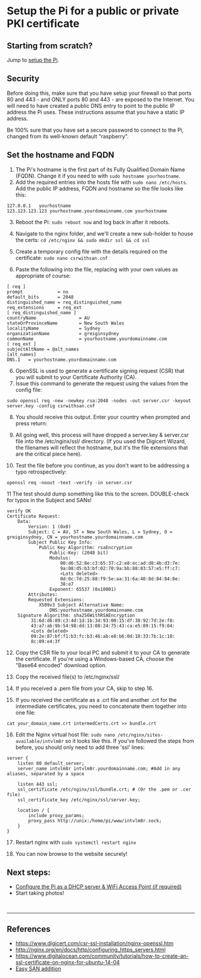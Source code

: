# Setup the Pi for a public or private PKI certificate

## Starting from scratch?
Jump to [setup the Pi](/docs/step1-setup-the-Pi.md).


## Security
Before doing this, make sure that you have setup your firewall so that ports 80 and 443 - and ONLY ports 80 and 443 - are exposed to the Internet. You will need to have created a public DNS entry to point to the public IP address the Pi uses. These instructions assume that you have a static IP address.

Be 100% sure that you have set a secure password to connect to the Pi, changed from its well-known default "raspberry".

## Set the hostname and FQDN

1. The Pi's hostname is the first part of its Fully Qualified Domain Name (FQDN). Change it if you need to with `sudo hostname yourhostname`.
2. Add the required entries into the hosts file with `sudo nano /etc/hosts`. Add the public IP address, FQDN and hostname so the file looks like this:
```text
127.0.0.1	yourhostname
123.123.123.123	yourhostname.yourdomainname.com	yourhostname
```
3. Reboot the Pi: `sudo reboot now` and log back in after it reboots.

4. Navigate to the nginx folder, and we'll create a new sub-holder to house the certs:
`cd /etc/nginx && sudo mkdir ssl && cd ssl`

4. Create a temporary config file with the details required on the certificate: `sudo nano csrwithsan.cnf`

5. Paste the following into the file, replacing with your own values as appropriate of course:
```text
[ req ]
prompt             = no
default_bits       = 2048
distinguished_name = req_distinguished_name
req_extensions     = req_ext
[ req_distinguished_name ]
countryName                = AU
stateOrProvinceName        = New South Wales
localityName               = Sydney
organizationName           = greiginsydney
commonName                 = yourhostname.yourdomainname.com
[ req_ext ]
subjectAltName = @alt_names
[alt_names]
DNS.1   = yourhostname.yourdomainname.com
```

6. OpenSSL is used to generate a certificate signing request (CSR) that you will submit to your Certificate Authority (CA).
7. Issue this command to generate the request using the values from the config file:
```text
sudo openssl req -new -newkey rsa:2048 -nodes -out server.csr -keyout server.key -config csrwithsan.cnf
```

8. You should receive this output. Enter your country when prompted and press return:

9. All going well, this process will have dropped a server.key & server.csr file into the /etc/nginx/ssl/ directory. (If you used the Digicert Wizard, the filenames will reflect the hostname, but it's the file extensions that are the critical piece here).

10. Test the file before you continue, as you don't want to be addressing a typo retrospectively:
```
openssl req -noout -text -verify -in server.csr
```

11 The test should dump something like this to the screen. DOUBLE-check for typos in the Subject and SANs!
```text
verify OK
Certificate Request:
    Data:
        Version: 1 (0x0)
        Subject: C = AU, ST = New South Wales, L = Sydney, O = greiginsydney, CN = yourhostname.yourdomainname.com
        Subject Public Key Info:
            Public Key Algorithm: rsaEncryption
                Public-Key: (2048 bit)
                Modulus:
                    00:d6:52:8e:c3:65:37:c2:e8:ec:ad:d8:4b:d3:7e:
                    9a:08:d5:b3:bf:02:70:9a:bb:88:03:57:e5:ff:c7:
                    <Lots deleted>
                    0d:0c:7d:25:88:f9:5e:aa:31:6a:40:8d:84:84:8e:
                    38:e7
                Exponent: 65537 (0x10001)
        Attributes:
        Requested Extensions:
            X509v3 Subject Alternative Name:
                DNS:yourhostname.yourdomainname.com
    Signature Algorithm: sha256WithRSAEncryption
         31:6d:d6:89:c3:4d:1d:1b:3d:93:00:15:df:38:92:7d:2e:f8:
         43:a7:ab:9b:54:98:dd:13:08:24:75:43:ca:e5:89:15:f9:04:
         <Lots deleted>
         09:2e:87:bf:f1:b3:fc:b3:46:ab:e8:b6:0d:18:33:7b:1c:10:
         8c:09:e4:3f
```

12. Copy the CSR file to your local PC and submit it to your CA to generate the certificate. If you're using a Windows-based CA, choose the "Base64 encoded" download option.

13. Copy the received file(s) to /etc/nginx/ssl/

14. If you received a .pem file from your CA, skip to step 16.

15. If you received the certificate as a .crt file and another .crt for the intermediate certificates, you need to concatenate them together into one file:
```text
cat your_domain_name.crt intermedCerts.crt >> bundle.crt
```

16. Edit the Nginx virtual host file: `sudo nano /etc/nginx/sites-available/intvlm8r` so it looks like this. If you've followed the steps from before, you should only need to add three 'ssl' lines:
```text
server {
    listen 80 default_server;
    server_name intvlm8r intvlm8r.yourdomainname.com; #Add in any aliases, separated by a space

    listen 443 ssl;
    ssl_certificate /etc/nginx/ssl/bundle.crt; # (Or the .pem or .cer file)
    ssl_certificate_key /etc/nginx/ssl/server.key;

    location / {
        include proxy_params;
        proxy_pass http://unix:/home/pi/www/intvlm8r.sock;
    }
}
```

17. Restart nginx with `sudo systemctl restart nginx`

18. You can now browse to the website securely!


## Next steps:
- [Configure the Pi as a DHCP server & WiFi Access Point (if required)](/docs/step3-setup-the-Pi-as-an-access-point.md)
- Start taking photos!

<br>
<hr >

## References

- https://www.digicert.com/csr-ssl-installation/nginx-openssl.htm
- http://nginx.org/en/docs/http/configuring_https_servers.html
- https://www.digitalocean.com/community/tutorials/how-to-create-an-ssl-certificate-on-nginx-for-ubuntu-14-04
- [Easy SAN addition](https://geekflare.com/san-ssl-certificate/)
